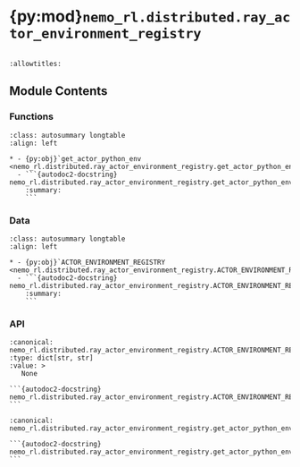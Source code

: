 # {py:mod}`nemo_rl.distributed.ray_actor_environment_registry`

```{py:module} nemo_rl.distributed.ray_actor_environment_registry
```

```{autodoc2-docstring} nemo_rl.distributed.ray_actor_environment_registry
:allowtitles:
```

## Module Contents

### Functions

````{list-table}
:class: autosummary longtable
:align: left

* - {py:obj}`get_actor_python_env <nemo_rl.distributed.ray_actor_environment_registry.get_actor_python_env>`
  - ```{autodoc2-docstring} nemo_rl.distributed.ray_actor_environment_registry.get_actor_python_env
    :summary:
    ```
````

### Data

````{list-table}
:class: autosummary longtable
:align: left

* - {py:obj}`ACTOR_ENVIRONMENT_REGISTRY <nemo_rl.distributed.ray_actor_environment_registry.ACTOR_ENVIRONMENT_REGISTRY>`
  - ```{autodoc2-docstring} nemo_rl.distributed.ray_actor_environment_registry.ACTOR_ENVIRONMENT_REGISTRY
    :summary:
    ```
````

### API

````{py:data} ACTOR_ENVIRONMENT_REGISTRY
:canonical: nemo_rl.distributed.ray_actor_environment_registry.ACTOR_ENVIRONMENT_REGISTRY
:type: dict[str, str]
:value: >
   None

```{autodoc2-docstring} nemo_rl.distributed.ray_actor_environment_registry.ACTOR_ENVIRONMENT_REGISTRY
```

````

````{py:function} get_actor_python_env(actor_class_fqn: str) -> str
:canonical: nemo_rl.distributed.ray_actor_environment_registry.get_actor_python_env

```{autodoc2-docstring} nemo_rl.distributed.ray_actor_environment_registry.get_actor_python_env
```
````
